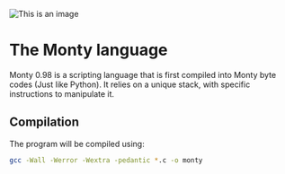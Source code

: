 ![This is an image](https://pbs.twimg.com/media/CFYYWy6UEAE9Ow-.png)

# The Monty language
Monty 0.98 is a scripting language that is first compiled into Monty byte codes (Just like Python). It relies on a unique stack, with specific instructions to manipulate it.

## Compilation

The program will be compiled using:

```Bash
gcc -Wall -Werror -Wextra -pedantic *.c -o monty
```